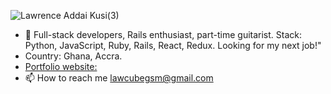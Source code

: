 ![Lawrence Addai Kusi(3)](https://user-images.githubusercontent.com/52538840/186891031-252e1a5f-8f0d-43ff-83af-266f18110b60.gif)


- 👀 Full-stack developers, Rails enthusiast, part-time guitarist. Stack: Python, JavaScript, Ruby, Rails, React, Redux. Looking for my next job!"
- Country: Ghana, Accra.
- [Portfolio website:](https://kusilaw.github.io/portfolio/)
- 📫 How to reach me lawcubegsm@gmail.com
<!---
kusiLaw/kusiLaw is a ✨ special ✨ repository because its `README.md` (this file) appears on your GitHub profile.
You can click the Preview link to take a look at your changes.
--->
